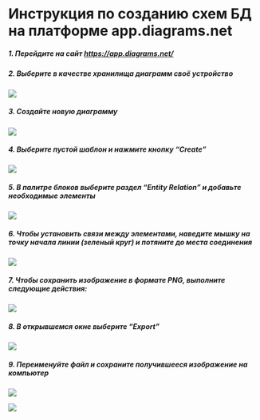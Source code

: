 # Инструкция по созданию схем БД на платформе app.diagrams.net


##### 1. Перейдите на сайт https://app.diagrams.net/

##### 2. Выберите в качестве хранилища диаграмм своё устройство

![](diag/di1.png)

##### 3. Создайте новую диаграмму

![](diag/di2.png)

##### 4. Выберите пустой шаблон и нажмите кнопку “Create”

![](diag/di3.png)

##### 5. В палитре блоков выберите раздел “Entity Relation” и добавьте необходимые элементы

![](diag/di4.png)

##### 6. Чтобы установить связи между элементами, наведите мышку на точку начала линии (зеленый круг) и потяните до места соединения

![](diag/di5.png)

##### 7. Чтобы сохранить изображение в формате PNG, выполните следующие действия:

![](diag/di6.png)

##### 8. В открывшемся окне выберите “Export”

![](diag/di7.png)

##### 9. Переименуйте файл и сохраните получившееся изображение на компьютер

![](diag/di8.png)

![](diag/di9.png)
